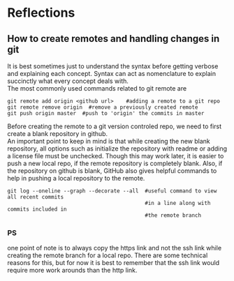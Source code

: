 # Reflections

## How to create remotes and handling changes in git

It is best sometimes just to understand the syntax before getting verbose and
explaining each concept. Syntax can act as nomenclature to explain succinctly
what every concept deals with. 
<br>The most commonly used commands related to git remote are
```
git remote add origin <github url>    #adding a remote to a git repo
git remote remove origin  #remove a previously created remote
git push origin master  #push to 'origin' the commits in master
```

Before creating the remote to a git version controled repo, we need to first
create a blank repository in github. 
<br>An important point to keep in mind is that while creating the new blank 
repository, all options such as initialize the repository with readme or 
adding a license file must be unchecked. Though this may work later, it is 
easier to push a new local repo, if the remote repository is completely blank.
Also, if the repository on github is blank, GitHub also gives helpful commands
to help in pushing a local repository to the remote.

```
git log --oneline --graph --decorate --all  #useful command to view all recent commits
                                            #in a line along with commits included in 
                                            #the remote branch
```

### PS
one point of note is to always copy the https link and not the ssh link while
creating the remote branch for a local repo. There are some technical reasons
for this, but for now it is best to remember that the ssh link would require
more work arounds than the http link.